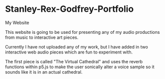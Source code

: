 # Stanley-Rex-Godfrey-Portfolio
My Website

This website is going to be used for presenting any of my audio productions from music to interactive art pieces.

Currently I have not uploaded any of my work, but I have added in two interactive web audio pieces which are fun to experiment with.

The first piece is called "The Virtual Cathedral" and uses the reverb functions within p5.js to make the user sonically alter a voice sample so it sounds like it is in an actual cathedral.


